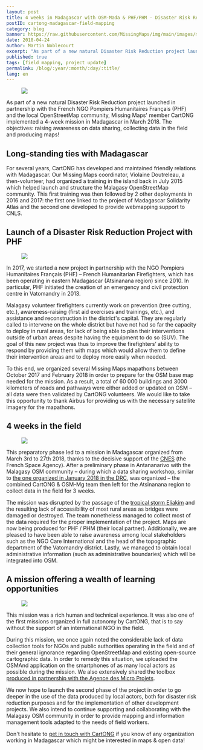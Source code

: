 ```yaml
---
layout: post
title: 4 weeks in Madagascar with OSM-Mada & PHF/PHM - Disaster Risk Reduction project
postID: cartong-madagascar-field-mapping
category: blog
banner: https://raw.githubusercontent.com/MissingMaps/img/main/images/missingmaps-blog_20180424_banner.jpg
date: 2018-04-24
author: Martin Noblecourt
excerpt: "As part of a new natural Disaster Risk Reduction project launched in partnership with the French NGO <a href='http://pohf.org/'>Pompiers Humanitaires Français (PHF)</a> and the <a href='https://www.facebook.com/OpenStreetMap.Madagascar/'>local OpenStreetMap community</a>, Missing Maps member CartONG implemented a 4-week mission in Madagascar in March 2018. The objectives: raising awareness on data sharing, collecting data in the field and producing maps!"
published: true
tags: [field mapping, project update]
permalink: /blog/:year/:month/:day/:title/
lang: en
---
```


<figure>
<img src="https://raw.githubusercontent.com/MissingMaps/img/main/images/missingmaps-blog_20180424_atsinanana.jpg">
</figure>

As part of a new natural Disaster Risk Reduction project launched in partnership with the French NGO Pompiers Humanitaires Français (PHF) and the local OpenStreetMap community, Missing Maps' member CartONG implemented a 4-week mission in Madagascar in March 2018. The objectives: raising awareness on data sharing, collecting data in the field and producing maps!

## Long-standing ties with Madagascar

For several years, CartONG has developed and maintained friendly relations with Madagascar. Our Missing Maps coordinator, Violaine Doutreleau, a then-volunteer, had organized a training in the island back in July 2015 which helped launch and structure the Malagasy OpenStreetMap community. This first training was then followed by 2 other deployments in 2016 and 2017: the first one linked to the project of Madagascar Solidarity Atlas and the second one developed to provide webmapping support to CNLS.
 
## Launch of a Disaster Risk Reduction Project with PHF

<figure>
<img src="https://raw.githubusercontent.com/MissingMaps/img/main/images/missingmaps-blog_20180424_workgroup1.jpg">
</figure>

In 2017, we started a new project in partnership with the NGO Pompiers Humanitaires Français (PHF) – French Humanitarian Firefighters, which has been operating in eastern Madagascar (Atsinanana region) since 2010. In particular, PHF initiated the creation of an emergency and civil protection centre in Vatomandry in 2013.

Malagasy volunteer firefighters currently work on prevention (tree cutting, etc.), awareness-raising (first aid exercises and trainings, etc.), and assistance and reconstruction in the district's capital. They are regularly called to intervene on the whole district but have not had so far the capacity to deploy in rural areas, for lack of being able to plan their interventions outside of urban areas despite having the equipment to do so (SUV). The goal of this new project was thus to improve the firefighters’ ability to respond by providing them with maps which would allow them to define their intervention areas and to deploy more easily when needed.

To this end, we organized several Missing Maps mapathons between October 2017 and February 2018 in order to prepare for the OSM base map needed for the mission. As a result, a total of 60 000 buildings and 3000 kilometers of roads and pathways were either added or updated on OSM – all data were then validated by CartONG volunteers. We would like to take this opportunity to thank Airbus for providing us with the necessary satellite imagery for the mapathons.

## 4 weeks in the field

<figure>
<img src="https://raw.githubusercontent.com/MissingMaps/img/main/images/missingmaps-blog_20180424_workgroup2.jpg">
</figure>

This preparatory phase led to a mission in Madagascar organized from March 3rd to 27th 2018, thanks to the decisive support of the [CNES](http://cnes.fr/en) (the French Space Agency). After a preliminary phase in Antananarivo with the Malagasy OSM community – during which a data sharing workshop, similar to [the one organized in January 2018 in the DRC](http://www.cartong.org/activity/building-data-collaborative-support-sdgs-health-and-wash-malawi-and-drc), was organized – the combined CartONG & OSM-Mg team then left for the Atsinanana region to collect data in the field for 3 weeks.

The mission was disrupted by the passage of the [tropical storm Eliakim](http://twitter.com/assocCartONG/status/975740284284882944) and the resulting lack of accessibility of most rural areas as bridges were damaged or destroyed. The team nonetheless managed to collect most of the data required for the proper implementation of the project. Maps are now being produced for PHF / PHM (their local partner). Additionally, we are pleased to have been able to raise awareness among local stakeholders such as the NGO Care International and the head of the topographic department of the Vatomandry district. Lastly, we managed to obtain local administrative information (such as administrative boundaries) which will be integrated into OSM.

## A mission offering a wealth of learning opportunities

<figure>
<img src="https://raw.githubusercontent.com/MissingMaps/img/main/images/missingmaps-blog_20180424_fieldwork.jpg">
</figure>

This mission was a rich human and technical experience. It was also one of the first missions organized in full autonomy by CartONG, that is to say without the support of an international NGO in the field.

During this mission, we once again noted the considerable lack of data collection tools for NGOs and public authorities operating in the field and of their general ignorance regarding OpenStreetMap and existing open-source cartographic data. In order to remedy this situation, we uploaded the OSMAnd application on the smartphones of as many local actors as possible during the mission. We also extensively shared the toolbox [produced in partnership with the Agence des Micro Projets](http://cartong.org/news/icts-and-small-aid-organisations-publication-study-and-toolbox).

We now hope to launch the second phase of the project in order to go deeper in the use of the data produced by local actors, both for disaster risk reduction purposes and for the implementation of other development projects. We also intend to continue supporting and collaborating with the Malagasy OSM community in order to provide mapping and information management tools adapted to the needs of field workers.

Don't hesitate to [get in touch with CartONG](http://cartong.org/fr/contact-us) if you know of any organization working in Madagascar which might be interested in maps & open data! 
